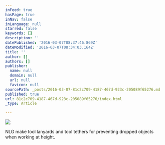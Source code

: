 ```yaml
---
inFeed: true
hasPage: true
inNav: false
inLanguage: null
starred: false
keywords: []
description: ''
datePublished: '2016-03-07T08:37:46.869Z'
dateModified: '2016-03-07T08:34:03.164Z'
title: ''
author: []
authors: []
publisher:
  name: null
  domain: null
  url: null
  favicon: null
sourcePath: _posts/2016-03-07-81c2c709-4187-467d-923c-205089f65276.md
published: true
url: 81c2c709-4187-467d-923c-205089f65276/index.html
_type: Article

---
```

![](https://the-grid-user-content.s3-us-west-2.amazonaws.com/96e406b1-313d-41f2-a761-d32edbfe1280.jpg)

NLG make tool lanyards and tool tethers for preventing dropped objects when working at height.
